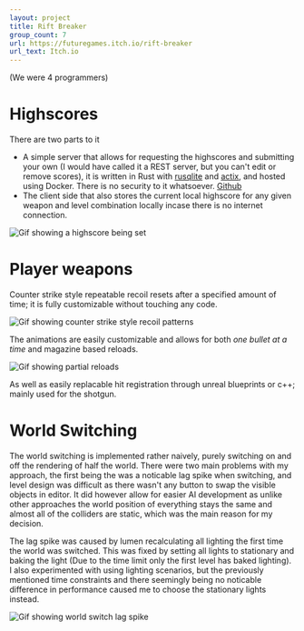 ```yaml
---
layout: project
title: Rift Breaker
group_count: 7
url: https://futuregames.itch.io/rift-breaker
url_text: Itch.io
---
```

(We were 4 programmers)
# Highscores
There are two parts to it
- A simple server that allows for requesting the highscores and submitting your own (I would have called it a REST server, but you can't edit or remove scores), it is written in Rust with [rusqlite](https://github.com/rusqlite/rusqlite) and [actix](https://actix.rs/), and hosted using Docker. There is no security to it whatsoever. [Github](https://github.com/Kycklingris/GP4_Team5_Highscore)
- The client side that also stores the current local highscore for any given weapon and level combination locally incase there is no internet connection.

![Gif showing a highscore being set](/assets/projects/riftbreaker/highscore.gif)

# Player weapons
Counter strike style repeatable recoil resets after a specified amount of time; it is fully customizable without touching any code. 

![Gif showing counter strike style recoil patterns](/assets/projects/riftbreaker/spray_patterns.gif)

The animations are easily customizable and allows for both *one bullet at a time* and magazine based reloads.

![Gif showing partial reloads](/assets/projects/riftbreaker/partial_reload.gif)

As well as easily replacable hit registration through unreal blueprints or c++; mainly used for the shotgun.

# World Switching
The world switching is implemented rather naively, purely switching on and off the rendering of half the world. There were two main problems with my approach, the first being the was a noticable lag spike when switching, and level design was difficult as there wasn't any button to swap the visible objects in editor. It did however allow for easier AI development as unlike other approaches the world position of everything stays the same and almost all of the colliders are static, which was the main reason for my decision.

The lag spike was caused by lumen recalculating all lighting the first time the world was switched. This was fixed by setting all lights to stationary and baking the light (Due to the time limit only the first level has baked lighting). I also experimented with using lighting scenarios, but the previously mentioned time constraints and there seemingly being no noticable difference in performance caused me to choose the stationary lights instead.

![Gif showing world switch lag spike](/assets/projects/riftbreaker/lagspike.gif)

<!-- 
Mark
Bryan
Kim
Teddy
Ruben
Malte
Kristoffer 
-->